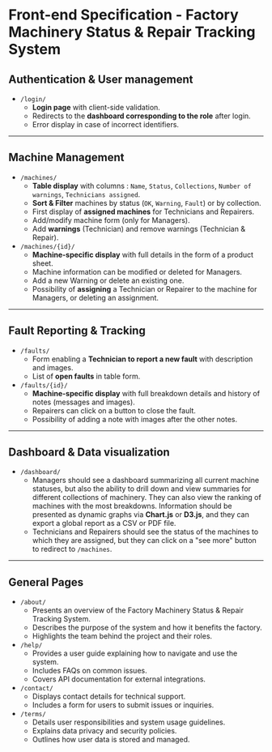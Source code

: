 # **Front-end Specification - Factory Machinery Status & Repair Tracking System**

## **Authentication & User management**

- `/login/`
  - **Login page** with client-side validation.
  - Redirects to the **dashboard corresponding to the role** after login.
  - Error display in case of incorrect identifiers.

---

## **Machine Management**

- `/machines/`
  - **Table display** with columns : `Name`, `Status`, `Collections`, `Number of warnings`, `Technicians assigned`.
  - **Sort & Filter** machines by status (`OK`, `Warning`, `Fault`) or by collection.
  - First display of **assigned machines** for Technicians and Repairers.
  - Add/modify machine form (only for Managers).
  - Add **warnings** (Technician) and remove warnings (Technician & Repair).
- `/machines/{id}/`
  - **Machine-specific display** with full details in the form of a product sheet.
  - Machine information can be modified or deleted for Managers.
  - Add a new Warning or delete an existing one.
  - Possibility of **assigning** a Technician or Repairer to the machine for Managers, or deleting an assignment.

---

## **Fault Reporting & Tracking**

- `/faults/`
  - Form enabling a **Technician to report a new fault** with description and images.
  - List of **open faults** in table form.
- `/faults/{id}/`
  - **Machine-specific display** with full breakdown details and history of notes (messages and images).
  - Repairers can click on a button to close the fault.
  - Possibility of adding a note with images after the other notes.

---

## **Dashboard & Data visualization**

- `/dashboard/`
  - Managers should see a dashboard summarizing all current machine statuses, but also the ability to drill down and view summaries for different collections of machinery. They can also view the ranking of machines with the most breakdowns. Information should be presented as dynamic graphs via **Chart.js** or **D3.js**, and they can export a global report as a CSV or PDF file.
  - Technicians and Repairers should see the status of the machines to which they are assigned, but they can click on a "see more" button to redirect to `/machines`.

---

## **General Pages**

- `/about/`
  - Presents an overview of the Factory Machinery Status & Repair Tracking System.  
  - Describes the purpose of the system and how it benefits the factory.  
  - Highlights the team behind the project and their roles.
- `/help/`
  - Provides a user guide explaining how to navigate and use the system.  
  - Includes FAQs on common issues.  
  - Covers API documentation for external integrations.
- `/contact/`
  - Displays contact details for technical support.  
  - Includes a form for users to submit issues or inquiries.
- `/terms/`
  - Details user responsibilities and system usage guidelines.  
  - Explains data privacy and security policies.  
  - Outlines how user data is stored and managed.
